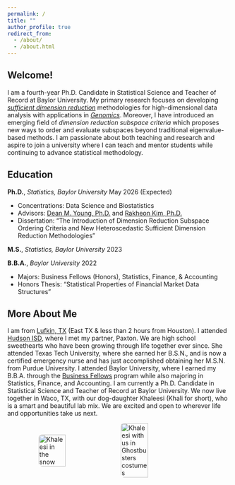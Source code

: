 ```yaml
---
permalink: /
title: ""
author_profile: true
redirect_from: 
  - /about/
  - /about.html
---
```


## Welcome!
I am a fourth-year Ph.D. Candidate in Statistical Science and Teacher of Record at Baylor University.  My primary research focuses on developing [*sufficient dimension reduction*](https://en.wikipedia.org/wiki/Sufficient_dimension_reduction) methodologies for high-dimensional data analysis with applications in  [*Genomics*](https://en.wikipedia.org/wiki/Genomics).  Moreover, I have introduced an emerging field of *dimension reduction subspace criteria* which proposes new ways to order and evaluate subspaces beyond traditional eigenvalue-based methods. I am passionate about both teaching and research and aspire to join a university where I can teach and mentor students while continuing to advance statistical methodology.

## Education

**Ph.D.**, *Statistics, Baylor University*  May 2026 (Expected)  
- Concentrations: Data Science and Biostatistics  
- Advisors: [Dean M. Young, Ph.D.](https://statistics.artsandsciences.baylor.edu/person/dr-dean-m-young) and [Rakheon Kim, Ph.D.](https://statistics.artsandsciences.baylor.edu/person/dr-rakheon-kim)  
- Dissertation: “The Introduction of Dimension Reduction Subspace Ordering Criteria and New Heteroscedastic Sufficient Dimension Reduction Methodologies”

**M.S.**, *Statistics, Baylor University*  2023 

**B.B.A.**, *Baylor University* 2022
- Majors: Business Fellows (Honors), Statistics, Finance, & Accounting  
- Honors Thesis: “Statistical Properties of Financial Market Data Structures”

## More About Me 

I am from [Lufkin, TX](https://en.wikipedia.org/wiki/Lufkin,_Texas) (East TX & less than 2 hours from Houston). I attended [Hudson ISD](https://www.hudsonisd.org), where I met my partner, Paxton. We are high school sweethearts who have been growing through life together ever since. She attended Texas Tech University, where she earned her B.S.N., and is now a certified emergency nurse and has just accomplished obtaining her M.S.N. from Purdue University. I attended Baylor University, where I earned my B.B.A. through the [Business Fellows](https://hankamer.baylor.edu/fellows) program while also majoring in Statistics, Finance, and Accounting. I am currently a Ph.D. Candidate in Statistical Science and Teacher of Record at Baylor University. We now live together in Waco, TX, with our dog-daughter Khaleesi (Khali for short), who is a smart and beautiful lab mix. We are excited and open to wherever life and opportunities take us next.
<div style="display:flex; justify-content:center; align-items:center; gap:10px;">

  <img src="/files/about_me_1.png" alt="Khaleesi in the snow" style="width:35%; border-radius:8px;">

  <img src="/files/about_me_2.png" alt="Khaleesi with us in Ghostbusters costumes" style="width:35%; border-radius:8px;">

</div>
